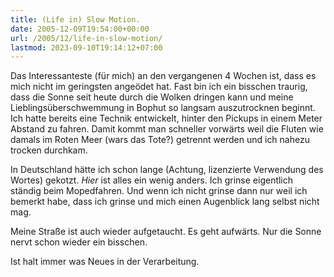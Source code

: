```yaml
---
title: (Life in) Slow Motion.
date: 2005-12-09T19:54:00+00:00
url: /2005/12/life-in-slow-motion/
lastmod: 2023-09-10T19:14:12+07:00
---
```

Das Interessanteste (für mich) an den vergangenen 4 Wochen ist, dass es mich nicht im geringsten angeödet hat. Fast bin ich ein bisschen traurig, dass die Sonne seit heute durch die Wolken dringen kann und meine Lieblingsüberschwemmung in Bophut so langsam auszutrocknen beginnt. Ich hatte bereits eine Technik entwickelt, hinter den Pickups in einem Meter Abstand zu fahren. Damit kommt man schneller vorwärts weil die Fluten wie damals im Roten Meer (wars das Tote?) getrennt werden und ich nahezu trocken durchkam.

In Deutschland hätte ich schon lange (Achtung, lizenzierte Verwendung des Wortes) gekotzt. _Hier_ ist alles ein wenig anders. Ich grinse eigentlich ständig beim Mopedfahren. Und wenn ich nicht grinse dann nur weil ich bemerkt habe, dass ich grinse und mich einen Augenblick lang selbst nicht mag.

Meine Straße ist auch wieder aufgetaucht. Es geht aufwärts. Nur die Sonne nervt schon wieder ein bisschen.

Ist halt immer was Neues in der Verarbeitung.
